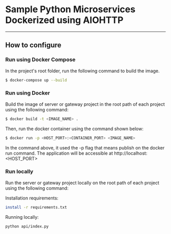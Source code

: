 # Sample Python Microservices Dockerized using AIOHTTP #
---

## How to configure

### Run using Docker Compose
In the project's root folder, run the following command to build the image.
```bash
$ docker-compose up --build
```

### Run using Docker
Build the image of server or gateway project in the root path of each project using the following command:
```bash
$ docker build -t <IMAGE_NAME> .
```

Then, run the docker container using the command shown below:
```bash
$ docker run -p <HOST_PORT>:<CONTAINER_PORT> <IMAGE_NAME>
```

In the command above, it used the -p flag that means publish on the docker run command. The application will be accessible at http://localhost:<HOST_PORT>


### Run locally
Run the server or gateway project locally on the root path of each project using the following command:

Installation requirements:
```bash
install -r requirements.txt
```

Running locally:
```bash
python api/index.py
```
